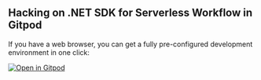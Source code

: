 ## Hacking on .NET SDK for Serverless Workflow in Gitpod

If you have a web browser, you can get a fully pre-configured development environment in one click:

[![Open in Gitpod](https://gitpod.io/button/open-in-gitpod.svg)](https://github.com/serverlessworkflow/sdk-net)